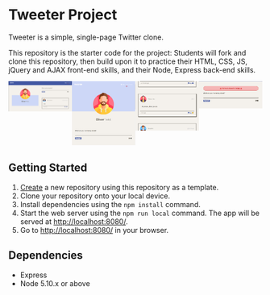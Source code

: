 # Tweeter Project

Tweeter is a simple, single-page Twitter clone.

This repository is the starter code for the project: Students will fork and clone this repository, then build upon it to practice their HTML, CSS, JS, jQuery and AJAX front-end skills, and their Node, Express back-end skills.

<div style="text-align: center; display: flex; flex-direction column; justify-content: center">
    <div>
        <img src="https://github.com/sfia-o/tweeter/blob/master/screenshots/desktop.png" alt="desktop" width="600" />
    </div>
    <div>
        <img src="https://github.com/sfia-o/tweeter/blob/master/screenshots/mobile.png" alt="mobile" width="600" />
    </div>
    <div>
        <img src="https://github.com/sfia-o/tweeter/blob/master/screenshots/hover.png" alt="hover" width="600" />
    </div>
    <div>
        <img src="https://github.com/sfia-o/tweeter/blob/master/screenshots/empty.png" alt="emptyfield" width="600" />
    </div>
</div>

## Getting Started

1. [Create](https://docs.github.com/en/repositories/creating-and-managing-repositories/creating-a-repository-from-a-template) a new repository using this repository as a template.
2. Clone your repository onto your local device.
3. Install dependencies using the `npm install` command.
3. Start the web server using the `npm run local` command. The app will be served at <http://localhost:8080/>.
4. Go to <http://localhost:8080/> in your browser.

## Dependencies

- Express
- Node 5.10.x or above
